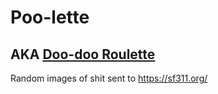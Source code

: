 # Poo-lette
## AKA [Doo-doo Roulette](https://poo-lette.hotgarba.ge)

Random images of shit sent to https://sf311.org/
